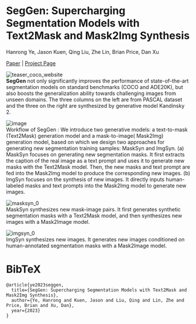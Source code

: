 # SegGen: Supercharging Segmentation Models with Text2Mask and Mask2Img Synthesis
Hanrong Ye, Jason Kuen, Qing Liu, Zhe Lin, Brian Price, Dan Xu 

[Paper](https://github.com/seggenerator/seggenerator.github.io/blob/main/SegGen_arxiv.pdf) | [Project Page](https://seggenerator.github.io/)


![teaser_coco_website](https://github.com/prismformore/seggen/assets/14089338/e9160e82-72d2-4319-8334-7f3255994b86) \
**SegGen** not only significantly improves the performance of state-of-the-art segmentation models on standard benchmarks (COCO and ADE20K), but also boosts the generalization ability towards challenging images from unseen domains. The three columns on the left are from PASCAL dataset and the three on the right are synthesized by generative model Kandinsky 2.


![image](https://github.com/prismformore/seggen/assets/14089338/de916a15-702f-4afe-a508-8f8726132216)\
Workflow of SegGen : We introduce two generative models: a text-to-mask (Text2Mask) generation model and a mask-to-image( Mask2Img) generation model, based on which we design two approaches for generating new segmentation training samples: MaskSyn and ImgSyn. (a) MaskSyn focuses on generating new segmentation masks. It first extracts the caption of the real image as a text prompt and uses it to generate new masks with the Text2Mask model. Then, the new masks and text prompt are fed into the Mask2Img model to produce the corresponding new images. (b) ImgSyn focuses on the synthesis of new images. It directly inputs human-labeled masks and text prompts into the Mask2Img model to generate new images.


![masksyn_0](https://github.com/prismformore/seggen/assets/14089338/57008a5a-065b-4882-aea7-b418e9229bf3)\
MaskSyn synthesizes new mask-image pairs. It first generates synthetic segmentation masks with a Text2Mask model, and then synthesizes new images with a Mask2Image model.


![imgsyn_0](https://github.com/prismformore/seggen/assets/14089338/2b852f1e-4546-4034-a7a2-dde1b3fc2124)\
ImgSyn synthesizes new images. It generates new images conditioned on human-annotated segmentation masks with a Mask2Image model.


# BibTeX
```
@article{ye2023seggen,
  title={SegGen: Supercharging Segmentation Models with Text2Mask and Mask2Img Synthesis},
  author={Ye, Hanrong and Kuen, Jason and Liu, Qing and Lin, Zhe and Price, Brian and Xu, Dan},
  year={2023}
}
```
